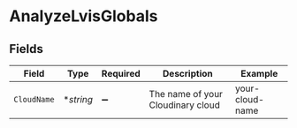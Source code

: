 # AnalyzeLvisGlobals


## Fields

| Field                             | Type                              | Required                          | Description                       | Example                           |
| --------------------------------- | --------------------------------- | --------------------------------- | --------------------------------- | --------------------------------- |
| `CloudName`                       | **string*                         | :heavy_minus_sign:                | The name of your Cloudinary cloud | your-cloud-name                   |